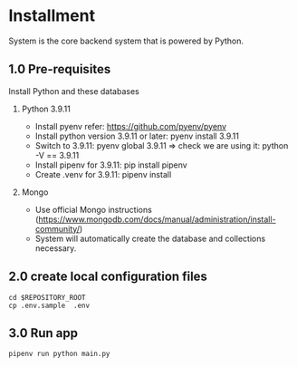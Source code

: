 # **Installment**
System is the core backend system that is powered by Python.

## 1.0 Pre-requisites
Install Python and these databases

1. Python 3.9.11
   - Install pyenv refer: https://github.com/pyenv/pyenv
   - Install python version 3.9.11 or later: pyenv install 3.9.11
   - Switch to 3.9.11: pyenv global 3.9.11 => check we are using it: python -V == 3.9.11
   - Install pipenv for 3.9.11: pip install pipenv
   - Create .venv for 3.9.11: pipenv install

2. Mongo
    * Use official Mongo instructions (https://www.mongodb.com/docs/manual/administration/install-community/)
    * System will automatically create the database and collections necessary.


## 2.0 create local configuration files
```
cd $REPOSITORY_ROOT
cp .env.sample  .env
```

## 3.0 Run app
```
pipenv run python main.py
```
